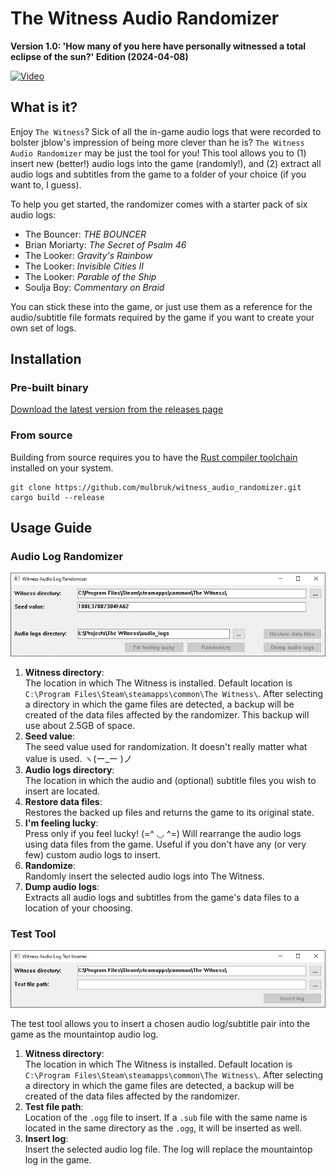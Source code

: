 # The Witness Audio Randomizer

**Version 1.0: 'How many of you here have personally witnessed a total eclipse of the sun?' Edition (2024-04-08)**

[![Video](https://img.youtube.com/vi/m_49375h2LY/hqdefault.jpg)](https://www.youtube.com/watch?v=m_49375h2LY)

## What is it?

Enjoy `The Witness`? Sick of all the in-game audio logs that were recorded to bolster jblow's impression of being more clever than he is? `The Witness Audio Randomizer` may be just the tool for you! This tool allows you to (1) insert new (better!) audio logs into the game (randomly!), and (2) extract all audio logs and subtitles from the game to a folder of your choice (if you want to, I guess).

To help you get started, the randomizer comes with a starter pack of six audio logs:

- The Bouncer: _THE BOUNCER_
- Brian Moriarty: _The Secret of Psalm 46_
- The Looker: _Gravity's Rainbow_
- The Looker: _Invisible Cities II_
- The Looker: _Parable of the Ship_
- Soulja Boy: _Commentary on Braid_

You can stick these into the game, or just use them as a reference for the audio/subtitle file formats required by the game if you want to create your own set of logs.

## Installation

### Pre-built binary

[Download the latest version from the releases page](https://github.com/mulbruk/witness_audio_randomizer/releases)

### From source

Building from source requires you to have the [Rust compiler toolchain](https://www.rust-lang.org/tools/install) installed on your system.

```
git clone https://github.com/mulbruk/witness_audio_randomizer.git
cargo build --release
```


## Usage Guide

### Audio Log Randomizer

![Audio randomizer interface](https://raw.githubusercontent.com/mulbruk/witness_audio_randomizer/main/audio_randomizer.png "The Witness Audio Randomizer")

1) **Witness directory**:  
The location in which The Witness is installed. Default location is `C:\Program Files\Steam\steamapps\common\The Witness\`. After selecting a directory in which the game files are detected, a backup will be created of the data files affected by the randomizer. This backup will use about 2.5GB of space.
2) **Seed value**:  
The seed value used for randomization. It doesn't really matter what value is used. ヽ(ー_ー )ノ
3) **Audio logs directory**:  
The location in which the audio and (optional) subtitle files you wish to insert are located.
4) **Restore data files**:  
Restores the backed up files and returns the game to its original state.
5) **I'm feeling lucky**:  
Press only if you feel lucky!	(=^ ◡ ^=)
Will rearrange the audio logs using data files from the game. Useful if you don't have any (or very few) custom audio logs to insert.
6) **Randomize**:  
Randomly insert the selected audio logs into The Witness.
7) **Dump audio logs**:  
Extracts all audio logs and subtitles from the game's data files to a location of your choosing.

### Test Tool

![Test tool interface](https://raw.githubusercontent.com/mulbruk/witness_audio_randomizer/main/test_tool.png "Test Tool")

The test tool allows you to insert a chosen audio log/subtitle pair into the game as the mountaintop audio log.

1) **Witness directory**:  
The location in which The Witness is installed. Default location is `C:\Program Files\Steam\steamapps\common\The Witness\`. After selecting a directory in which the game files are detected, a backup will be created of the data files affected by the randomizer.
2) **Test file path**:  
Location of the `.ogg` file to insert. If a `.sub` file with the same name is located in the same directory as the `.ogg`, it will be inserted as well.
3) **Insert log**:  
Insert the selected audio log file. The log will replace the mountaintop log in the game.
